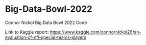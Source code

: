 # Big-Data-Bowl-2022
Connor Nickol Big Data Bowl 2022 Code

Link to Kaggle report: https://www.kaggle.com/connornickol26/an-evaluation-of-nfl-special-teams-players

